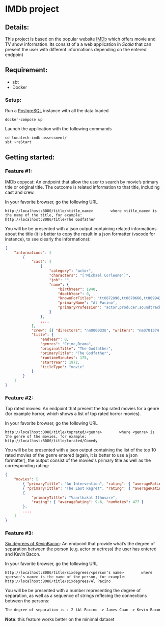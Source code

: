 # IMDb project 

## Details:
This project is based on the popular website [IMDb](https://www.imdb.com/)
which offers movie and TV show information. Its consist of a a web application in *Scala* 
that can present the user with different informations depending on the entered endpoint

## Requirement:
* sbt
* Docker

### Setup:
Run a [PostgreSQL](https://www.postgresql.org/) instance with all the data loaded
```
docker-compose up
```
Launch the application with the following commands
```
cd lunatech-imdb-assessment/
sbt ~reStart
```
## Getting started:

### Feature #1:

IMDb copycat: An endpoint that allow the user to search by
movie’s primary title or original title. The outcome is related
information to that title, including cast and crew.

In your favorite browser, go the following URL
```
http://localhost:8080/title/<title_name>        where <title_name> is the name of the title, for example:
http://localhost:8080/title/The Godfather
```
You will be be presented with a json output containing related informations about the title 
(it is better to copy the result in a json formatter (vscode for instance), to see clearly the informations):
```json
{
    "informations": [
        {
            "cast": [
                {
                    "category": "actor",
                    "characters": "['Michael Corleone']",
                    "job": "",
                    "name": {
                        "birthYear": 1940,
                        "deathYear": 0,
                        "knownForTitles": "tt0072890,tt0070666,tt0099422,tt0068646",
                        "primaryName": "Al Pacino",
                        "primaryProfession": "actor,producer,soundtrack"
                    }
                },
                ....
            ],
            "crew": [{ "directors": "nm0000338", "writers": "nm0701374,nm0000338" }],
            "title": {
                "endYear": 0,
                "genres": "Crime,Drama",
                "originalTitle": "The Godfather",
                "primaryTitle": "The Godfather",
                "runtimeMinutes": 175,
                "startYear": 1972,
                "titleType": "movie"
            }
        }
    ]
}
```

### Feature #2:

Top rated movies: An endpoint that present the top rated movies for a genre 
(for example horror, which shows a list of top rated horror movies).

In your favorite browser, go the following URL
```
http://localhost:8080/title/toprated/<genre>        where <genre> is the genre of the movies, for example:
http://localhost:8080/title/torated/Comedy
```
You will be be presented with a json output containing the list of the top 10 rated movies of the genre entered
(again, it is better to use a json formatter), the output consist of the movies's primary title as well as the 
corresponding rating:
```json
{
    "movies": [
        { "primaryTittle": "An Intervention", "rating": { "averageRating": 9.9, "numVotes": 18 } },
        { "primaryTittle": "The Last Regret", "rating": { "averageRating": 9.8, "numVotes": 871 } },
        {
            "primaryTittle": "Vaarthakal Ithuvare",
            "rating": { "averageRating": 9.6, "numVotes": 477 }
        }, 
        ....
    ]
}
```

### Feature #3:

[Six degrees of KevinBacon](https://en.wikipedia.org/wiki/Six_Degrees_of_Kevin_Bacon): 
An endpoint that provide what’s the degree of separation between the person
(e.g. actor or actress) the user has entered and Kevin Bacon. 

In your favorite browser, go the following URL
```
http://localhost:8080/title/sixdegrees/<person's name>        where <person's name> is the name of the person, for example:
http://localhost:8080/title/sixdegrees/Al Pacino
```
You will be be presented with a number representing the degree of separation, as well as a sequence of strings
reflecing the connections between the persons:
```txt
The degree of separation is : 2 (Al Pacino -> James Caan -> Kevin Bacon)
```
**Note**: this feature works better on the minimal dataset